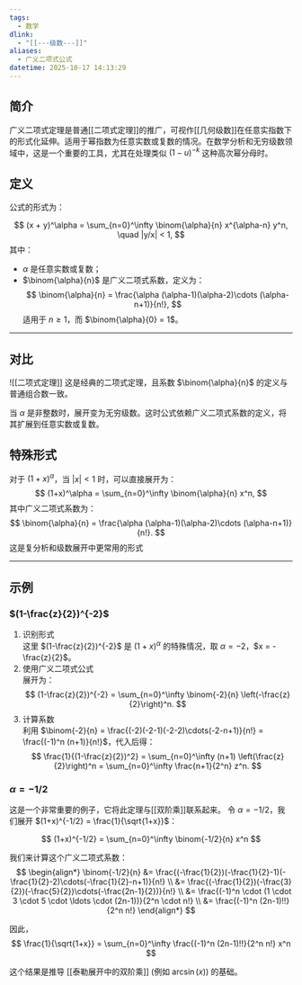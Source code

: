 ```yaml
---
tags:
  - 数学
dlink:
  - "[[---级数---]]"
aliases:
  - 广义二项式公式
datetime: 2025-10-17 14:13:29
---
```

## 简介
广义二项式定理是普通[[二项式定理]]的推广，可视作[[几何级数]]在任意实指数下的形式化延伸。适用于幂指数为任意实数或复数的情况。在数学分析和无穷级数领域中，这是一个重要的工具，尤其在处理类似 $(1 - u)^{-k}$ 这种高次幂分母时。
## 定义
公式的形式为：

$$
(x + y)^\alpha = \sum_{n=0}^\infty \binom{\alpha}{n} x^{\alpha-n} y^n, \quad |y/x| < 1,
$$
其中：
- $\alpha$ 是任意实数或复数；
- $\binom{\alpha}{n}$ 是广义二项式系数，定义为：
$$
\binom{\alpha}{n} = \frac{\alpha (\alpha-1)(\alpha-2)\cdots (\alpha-n+1)}{n!},
$$
  适用于 $n \geq 1$，而 $\binom{\alpha}{0} = 1$。

---
## 对比

![[二项式定理]]
这是经典的二项式定理，且系数 $\binom{\alpha}{n}$ 的定义与普通组合数一致。

当 $\alpha$ 是非整数时，展开变为无穷级数。这时公式依赖广义二项式系数的定义，将其扩展到任意实数或复数。

## 特殊形式
对于 $(1+x)^\alpha$，当 $|x| < 1$ 时，可以直接展开为：
$$
(1+x)^\alpha = \sum_{n=0}^\infty \binom{\alpha}{n} x^n,
$$
其中广义二项式系数为：
$$
\binom{\alpha}{n} = \frac{\alpha (\alpha-1)(\alpha-2)\cdots (\alpha-n+1)}{n!}.
$$
这是复分析和级数展开中更常用的形式

---
## 示例
###  $(1-\frac{z}{2})^{-2}$ 
1. 识别形式  
   这里 $(1-\frac{z}{2})^{-2}$ 是 $(1+x)^\alpha$ 的特殊情况，取 $\alpha = -2$，$x = -\frac{z}{2}$。
2. 使用广义二项式公式  
   展开为：
$$
(1-\frac{z}{2})^{-2} = \sum_{n=0}^\infty \binom{-2}{n} \left(-\frac{z}{2}\right)^n.
$$
3. 计算系数  
   利用 $\binom{-2}{n} = \frac{(-2)(-2-1)(-2-2)\cdots(-2-n+1)}{n!} = \frac{(-1)^n (n+1)}{n!}$，代入后得：
$$
\frac{1}{(1-\frac{z}{2})^2} = \sum_{n=0}^\infty (n+1) \left(\frac{z}{2}\right)^n = \sum_{n=0}^\infty \frac{n+1}{2^n} z^n.
$$

### $\alpha = -1/2$ 
这是一个非常重要的例子，它将此定理与[[双阶乘]]联系起来。
令 $\alpha = -1/2$，我们展开 $(1+x)^{-1/2} = \frac{1}{\sqrt{1+x}}$：

$$
(1+x)^{-1/2} = \sum_{n=0}^\infty \binom{-1/2}{n} x^n
$$

我们来计算这个广义二项式系数：
$$
\begin{align*}
\binom{-1/2}{n} &= \frac{(-\frac{1}{2})(-\frac{1}{2}-1)(-\frac{1}{2}-2)\cdots(-\frac{1}{2}-n+1)}{n!} \\
&= \frac{(-\frac{1}{2})(-\frac{3}{2})(-\frac{5}{2})\cdots(-\frac{2n-1}{2})}{n!} \\
&= \frac{(-1)^n \cdot (1 \cdot 3 \cdot 5 \cdot \ldots \cdot (2n-1))}{2^n \cdot n!} \\
&= \frac{(-1)^n (2n-1)!!}{2^n n!}
\end{align*}
$$

因此，
$$
\frac{1}{\sqrt{1+x}} = \sum_{n=0}^\infty \frac{(-1)^n (2n-1)!!}{2^n n!} x^n
$$

这个结果是推导 [[泰勒展开中的双阶乘]] (例如 $\arcsin(x)$) 的基础。
